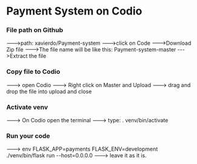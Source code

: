 # Payment System on Codio

### File path on Github

--->path: xavierdo/Payment-system
--->click on Code
--->Download Zip file
--->The file name will be like this: Payment-system-master
--->Extract the file


### Copy file to Codio

---> open Codio
---> Right click on Master and Upload
---> drag and drop the file into upload and close


### Activate venv

---> On Codio open the terminal
---> type: . venv/bin/activate

### Run your code
---> env FLASK_APP=payments FLASK_ENV=development ./venv/bin/flask run --host=0.0.0.0
---> leave it as it is.


